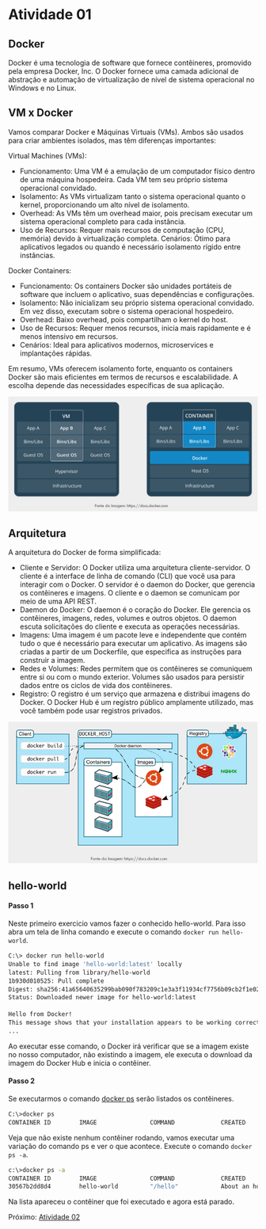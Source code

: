 # Atividade 01

## Docker

Docker é uma tecnologia de software que fornece contêineres, promovido pela empresa Docker, Inc. O Docker fornece uma camada adicional de abstração e automação de virtualização de nível de sistema operacional no Windows e no Linux.

## VM x Docker

Vamos comparar Docker e Máquinas Virtuais (VMs). Ambos são usados para criar ambientes isolados, mas têm diferenças importantes:

Virtual Machines (VMs):
- Funcionamento: Uma VM é a emulação de um computador físico dentro de uma máquina hospedeira. Cada VM tem seu próprio sistema operacional convidado.
- Isolamento: As VMs virtualizam tanto o sistema operacional quanto o kernel, proporcionando um alto nível de isolamento.
- Overhead: As VMs têm um overhead maior, pois precisam executar um sistema operacional completo para cada instância.
- Uso de Recursos: Requer mais recursos de computação (CPU, memória) devido à virtualização completa.
Cenários: Ótimo para aplicativos legados ou quando é necessário isolamento rígido entre instâncias.

Docker Containers: 
- Funcionamento: Os containers Docker são unidades portáteis de software que incluem o aplicativo, suas dependências e configurações.
- Isolamento: Não inicializam seu próprio sistema operacional convidado. Em vez disso, executam sobre o sistema operacional hospedeiro.
- Overhead: Baixo overhead, pois compartilham o kernel do host.
- Uso de Recursos: Requer menos recursos, inicia mais rapidamente e é menos intensivo em recursos.
- Cenários: Ideal para aplicativos modernos, microservices e implantações rápidas.

Em resumo, VMs oferecem isolamento forte, enquanto os containers Docker são mais eficientes em termos de recursos e escalabilidade. A escolha depende das necessidades específicas de sua aplicação.

![vm x docker](imagens/vm-container.png)

## Arquitetura

A arquitetura do Docker de forma simplificada:

- Cliente e Servidor: O Docker utiliza uma arquitetura cliente-servidor. O cliente é a interface de linha de comando (CLI) que você usa para interagir com o Docker. O servidor é o daemon do Docker, que gerencia os contêineres e imagens.
O cliente e o daemon se comunicam por meio de uma API REST.
- Daemon do Docker: O daemon é o coração do Docker. Ele gerencia os contêineres, imagens, redes, volumes e outros objetos.
O daemon escuta solicitações do cliente e executa as operações necessárias.
- Imagens: Uma imagem é um pacote leve e independente que contém tudo o que é necessário para executar um aplicativo.
As imagens são criadas a partir de um Dockerfile, que especifica as instruções para construir a imagem.
- Redes e Volumes: Redes permitem que os contêineres se comuniquem entre si ou com o mundo exterior.
Volumes são usados para persistir dados entre os ciclos de vida dos contêineres.
- Registro: O registro é um serviço que armazena e distribui imagens do Docker.
O Docker Hub é um registro público amplamente utilizado, mas você também pode usar registros privados.

![docker arq](imagens/dockerarq.png)

## hello-world

#### Passo 1

Neste primeiro exercicio vamos fazer o conhecido hello-world. Para isso abra um tela de linha comando e execute o comando `docker run hello-world`.

```bash
C:\> docker run hello-world
Unable to find image 'hello-world:latest' locally
latest: Pulling from library/hello-world
1b930d010525: Pull complete
Digest: sha256:41a65640635299bab090f783209c1e3a3f11934cf7756b09cb2f1e02147c6ed8
Status: Downloaded newer image for hello-world:latest

Hello from Docker!
This message shows that your installation appears to be working correctly.
...
```
Ao executar esse comando, o Docker irá verificar que se a imagem existe no nosso computador, não existindo a imagem, ele executa o download da imagem do Docker Hub e inicia o contêiner.

#### Passo 2

Se executarmos o comando [docker ps](https://docs.docker.com/engine/reference/commandline/ps/) serão listados os contêineres.

```bash
C:\>docker ps
CONTAINER ID        IMAGE               COMMAND             CREATED             STATUS              PORTS           NAMES
```

Veja que não existe nenhum contêiner rodando, vamos executar uma variação do comando ps e ver o que acontece. Execute o comando `docker ps -a`.

```bash
c:\>docker ps -a
CONTAINER ID        IMAGE               COMMAND             CREATED             STATUS                         PORTS               NAMES
30567b2dd8d4        hello-world         "/hello"            About an hour ago   Exited (0) About an hour ago                       trusting_jackson
```

Na lista apareceu o contêiner que foi executado e agora está parado.

Próximo: [Atividade 02](02-atividade.md)
